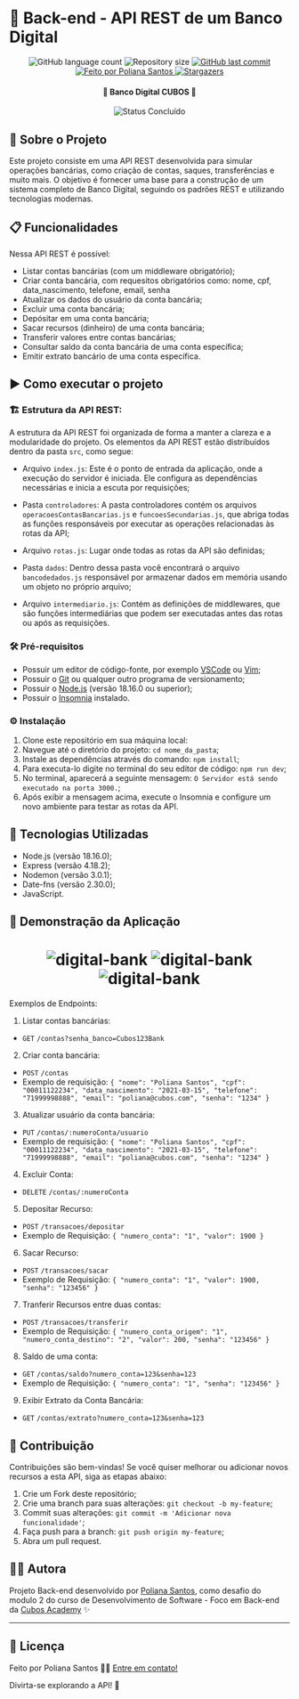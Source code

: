 # 🏦 Back-end - API REST de um Banco Digital

<p align="center">
  <img alt="GitHub language count" src="https://img.shields.io/github/languages/count/polianams/desafio-backend-m02-b2bt05?color=%2304D361">

  <img alt="Repository size" src="https://img.shields.io/github/repo-size/polianams/desafio-backend-m02-b2bt05">
  
  <a href="https://github.com/polianams/desafio-backend-m02-b2bt05/commits/main">
    <img alt="GitHub last commit" src="https://img.shields.io/github/last-commit/polianams/desafio-backend-m02-b2bt05">
  </a>
  
   <a href="https://cubos.academy/](https://www.linkedin.com/in/polianams/">
    <img alt="Feito por Poliana Santos" src="https://img.shields.io/badge/feito-por%20Poliana%20Santos-D818A5">
   </a>
   
   <a href="https://github.com/polianams/desafio-backend-m02-b2bt05/stargazers">
    <img alt="Stargazers" src="https://img.shields.io/github/stars/polianams/desafio-backend-m02-b2bt05?style=social">
  </a>
</p>

<h4 align=center> 
	🚧 Banco Digital CUBOS 🚧
</h4>

<p align="center">
	<img alt="Status Concluído" src="https://img.shields.io/badge/STATUS-CONCLU%C3%8DDO-brightgreen">
</p>

## 📝 Sobre o Projeto

Este projeto consiste em uma API REST desenvolvida para simular operações bancárias, como criação de contas, saques, transferências e muito mais. O objetivo é fornecer uma base para a construção de um sistema completo de Banco Digital, seguindo os padrões REST e utilizando tecnologias modernas.

## 📋 Funcionalidades

Nessa API REST é possível:

- Listar contas bancárias (com um middleware obrigatório);
- Criar conta bancária, com requesitos obrigatórios como: nome, cpf, data_nascimento, telefone, email, senha
- Atualizar os dados do usuário da conta bancária;
- Excluir uma conta bancária;
- Depósitar em uma conta bancária;
- Sacar recursos (dinheiro) de uma conta bancária;
- Transferir valores entre contas bancárias;
- Consultar saldo da conta bancária de uma conta específica;
- Emitir extrato bancário de uma conta específica.

## ▶️ Como executar o projeto

### 🏗️ Estrutura da API REST:

A estrutura da API REST foi organizada de forma a manter a clareza e a modularidade do projeto. Os elementos da API REST estão distribuídos dentro da pasta `src`, como segue:

- Arquivo `index.js`: Este é o ponto de entrada da aplicação, onde a execução do servidor é iniciada. Ele configura as dependências necessárias e inicia a escuta por requisições;

- Pasta `controladores`: A pasta controladores contém os arquivos `operacoesContasBancarias.js` e `funcoesSecundarias.js`, que abriga todas as funções responsáveis por executar as operações relacionadas às rotas da API;
- Arquivo `rotas.js`: Lugar onde todas as rotas da API são definidas;

- Pasta `dados`: Dentro dessa pasta você encontrará o arquivo `bancodedados.js` responsável por armazenar dados em memória usando um objeto no próprio arquivo;

- Arquivo `intermediario.js`: Contém as definições de middlewares, que são funções intermediárias que podem ser executadas antes das rotas ou após as requisições.

### 🛠️ Pré-requisitos

- Possuir um editor de código-fonte, por exemplo [VSCode](https://code.visualstudio.com/download) ou [Vim](https://www.vim.org/download.php);
- Possuir o [Git](https://git-scm.com/downloads) ou qualquer outro programa de versionamento;
- Possuir o [Node.js](https://nodejs.org/en/download/current) (versão 18.16.0 ou superior);
- Possuir o [Insomnia](https://insomnia.rest/download) instalado.

### ⚙️ Instalação

1. Clone este repositório em sua máquina local:
2. Navegue até o diretório do projeto: `cd nome_da_pasta`;
3. Instale as dependências através do comando: `npm install`;
4. Para executa-lo digite no terminal do seu editor de código: `npm run dev`;
5. No terminal, aparecerá a seguinte mensagem: `O Servidor está sendo executado na porta 3000.`;
6. Após exibir a mensagem acima, execute o Insomnia e configure um novo ambiente para testar as rotas da API.

## 🚀 Tecnologias Utilizadas

- Node.js (versão 18.16.0);
- Express (versão 4.18.2);
- Nodemon (versão 3.0.1);
- Date-fns (versão 2.30.0);
- JavaScript.

## 🎲 Demonstração da Aplicação

<h1 align="center">
    <img alt="digital-bank" title="digitalBank" src="assets/banco-digital-1.gif" />
    <img alt="digital-bank" title="digitalBank" src="assets/banco-digital-2.gif" />
    <img alt="digital-bank" title="digitalBank" src="assets/banco-digital-3.gif" />
</h1>

Exemplos de Endpoints:

1. Listar contas bancárias:

- `GET` `/contas?senha_banco=Cubos123Bank`

2. Criar conta bancária:

- `POST` `/contas`
- Exemplo de requisição:
  `{
    "nome": "Poliana Santos",
    "cpf": "00011122234",
    "data_nascimento": "2021-03-15",
    "telefone": "71999998888",
    "email": "poliana@cubos.com",
    "senha": "1234"
}`

3. Atualizar usuário da conta bancária:

- `PUT` `/contas/:numeroConta/usuario`
- Exemplo de requisição:
  `{
    "nome": "Poliana Santos",
    "cpf": "00011122234",
    "data_nascimento": "2021-03-15",
    "telefone": "71999998888",
    "email": "poliana@cubos.com",
    "senha": "1234"
}`

4. Excluir Conta:

- `DELETE` `/contas/:numeroConta`

5. Depositar Recurso:

- `POST` `/transacoes/depositar`
- Exemplo de Requisição:
  `{
	"numero_conta": "1",
	"valor": 1900
}`

6. Sacar Recurso:

- `POST` `/transacoes/sacar`
- Exemplo de Requisição:
  `{
	"numero_conta": "1",
	"valor": 1900,
  "senha": "123456"
}`

7. Tranferir Recursos entre duas contas:

- `POST` `/transacoes/transferir`
- Exemplo de Requisição:
  `{
  "numero_conta_origem": "1",
  "numero_conta_destino": "2",
  "valor": 200,
  "senha": "123456"
}`

8. Saldo de uma conta:

- `GET` `/contas/saldo?numero_conta=123&senha=123`
- Exemplo de Requisição:
  `{
  "numero_conta": "1",
  "senha": "123456"
}`

9. Exibir Extrato da Conta Bancária:

- `GET` `/contas/extrato?numero_conta=123&senha=123`

## 🤝 Contribuição

Contribuições são bem-vindas! Se você quiser melhorar ou adicionar novos recursos a esta API, siga as etapas abaixo:

1. Crie um Fork deste repositório;
2. Crie uma branch para suas alterações: `git checkout -b my-feature`;
3. Commit suas alterações: `git commit -m 'Adicionar nova funcionalidade'`;
4. Faça push para a branch: `git push origin my-feature`;
5. Abra um pull request.

## 🧙‍♂️ Autora

Projeto Back-end desenvolvido por [Poliana Santos](https://www.linkedin.com/in/polianams/), como desafio do modulo 2 do curso de Desenvolvimento de Software - Foco em Back-end da [Cubos Academy](https://cubos.academy/) ✨

---

## 📝 Licença

<!-- Este projeto esta sobe a licença [MIT](./LICENSE). -->

Feito por Poliana Santos 👋🏽 [Entre em contato!](https://www.linkedin.com/in/polianams/)

Divirta-se explorando a API! 🌟
